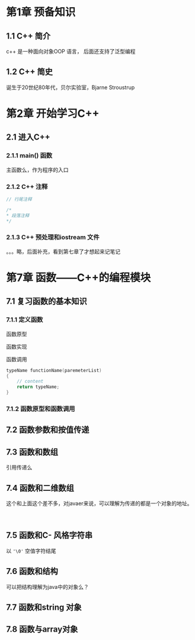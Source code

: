 # 第1章 预备知识

## 1.1 C++ 简介

c++ 是一种面向对象OOP 语言， 后面还支持了泛型编程

## 1.2 C++ 简史

诞生于20世纪80年代，贝尔实验室，Bjarne Stroustrup





# 第2章 开始学习C++

## 2.1 进入C++ 

### 2.1.1 main() 函数

主函数么，作为程序的入口

### 2.1.2 C++ 注释

```c++
// 行尾注释

/*
* 段落注释
*/
```

### 2.1.3 C++ 预处理和iostream 文件



。。。略，后面补充，看到第七章了才想起来记笔记





# 第7章 函数——C++的编程模块

## 7.1 复习函数的基本知识

### 7.1.1 定义函数

函数原型

函数实现

函数调用

```c++
typeName functionName(paremeterList)
{
    // content
    return typeName; 
}
```

### 7.1.2 函数原型和函数调用



## 7.2 函数参数和按值传递



## 7.3 函数和数组

引用传递么

## 7.4 函数和二维数组

这个和上面这个差不多，对javaer来说，可以理解为传递的都是一个对象的地址。

​	

## 7.5 函数和C- 风格字符串

以 `'\0'` 空值字符结尾

## 7.6 函数和结构

可以把结构理解为java中的对象么？

## 7.7 函数和string 对象

## 7.8 函数与array对象

































